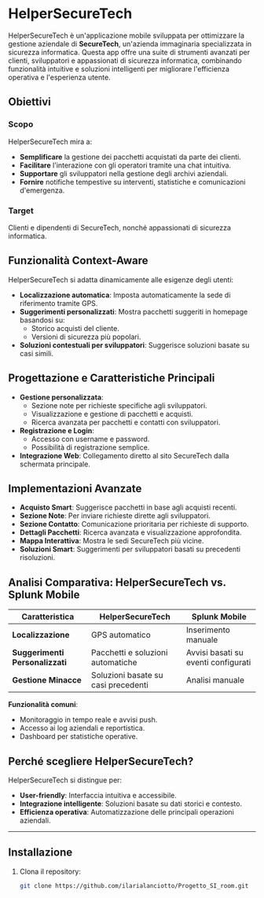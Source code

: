 # HelperSecureTech

HelperSecureTech è un'applicazione mobile sviluppata per ottimizzare la gestione aziendale di **SecureTech**, un'azienda immaginaria specializzata in sicurezza informatica. Questa app offre una suite di strumenti avanzati per clienti, sviluppatori e appassionati di sicurezza informatica, combinando funzionalità intuitive e soluzioni intelligenti per migliorare l'efficienza operativa e l'esperienza utente.

## Obiettivi

### Scopo
HelperSecureTech mira a:
- **Semplificare** la gestione dei pacchetti acquistati da parte dei clienti.
- **Facilitare** l'interazione con gli operatori tramite una chat intuitiva.
- **Supportare** gli sviluppatori nella gestione degli archivi aziendali.
- **Fornire** notifiche tempestive su interventi, statistiche e comunicazioni d'emergenza.

### Target
Clienti e dipendenti di SecureTech, nonché appassionati di sicurezza informatica.

## Funzionalità Context-Aware
HelperSecureTech si adatta dinamicamente alle esigenze degli utenti:
- **Localizzazione automatica**: Imposta automaticamente la sede di riferimento tramite GPS.
- **Suggerimenti personalizzati**: Mostra pacchetti suggeriti in homepage basandosi su:
  - Storico acquisti del cliente.
  - Versioni di sicurezza più popolari.
- **Soluzioni contestuali per sviluppatori**: Suggerisce soluzioni basate su casi simili.

## Progettazione e Caratteristiche Principali
- **Gestione personalizzata**:
  - Sezione note per richieste specifiche agli sviluppatori.
  - Visualizzazione e gestione di pacchetti e acquisti.
  - Ricerca avanzata per pacchetti e contatti con sviluppatori.
- **Registrazione e Login**:
  - Accesso con username e password.
  - Possibilità di registrazione semplice.
- **Integrazione Web**: Collegamento diretto al sito SecureTech dalla schermata principale.

## Implementazioni Avanzate
- **Acquisto Smart**: Suggerisce pacchetti in base agli acquisti recenti.
- **Sezione Note**: Per inviare richieste dirette agli sviluppatori.
- **Sezione Contatto**: Comunicazione prioritaria per richieste di supporto.
- **Dettagli Pacchetti**: Ricerca avanzata e visualizzazione approfondita.
- **Mappa Interattiva**: Mostra le sedi SecureTech più vicine.
- **Soluzioni Smart**: Suggerimenti per sviluppatori basati su precedenti risoluzioni.

## Analisi Comparativa: HelperSecureTech vs. Splunk Mobile

| **Caratteristica**             | **HelperSecureTech**                     | **Splunk Mobile**                    |
|--------------------------------|------------------------------------------|---------------------------------------|
| **Localizzazione**             | GPS automatico                          | Inserimento manuale                  |
| **Suggerimenti Personalizzati**| Pacchetti e soluzioni automatiche       | Avvisi basati su eventi configurati  |
| **Gestione Minacce**           | Soluzioni basate su casi precedenti     | Analisi manuale                      |

**Funzionalità comuni**:
- Monitoraggio in tempo reale e avvisi push.
- Accesso ai log aziendali e reportistica.
- Dashboard per statistiche operative.

## Perché scegliere HelperSecureTech?
HelperSecureTech si distingue per:
- **User-friendly**: Interfaccia intuitiva e accessibile.
- **Integrazione intelligente**: Soluzioni basate su dati storici e contesto.
- **Efficienza operativa**: Automatizzazione delle principali operazioni aziendali.

---

## Installazione
1. Clona il repository:
   ```bash
   git clone https://github.com/ilarialanciotto/Progetto_SI_room.git

